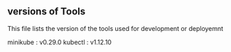 ## versions of Tools

This file lists the version of the tools used for development or deployemnt

minikube : v0.29.0
kubectl : v1.12.10